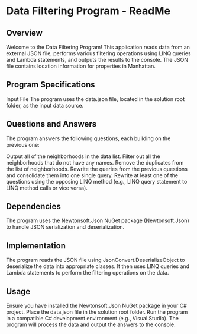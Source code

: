 # Data Filtering Program - ReadMe
## Overview
Welcome to the Data Filtering Program! This application reads data from an external JSON file, performs various filtering operations using LINQ queries and Lambda statements, and outputs the results to the console. The JSON file contains location information for properties in Manhattan.

## Program Specifications
Input File
The program uses the data.json file, located in the solution root folder, as the input data source.

## Questions and Answers
The program answers the following questions, each building on the previous one:

Output all of the neighborhoods in the data list.
Filter out all the neighborhoods that do not have any names.
Remove the duplicates from the list of neighborhoods.
Rewrite the queries from the previous questions and consolidate them into one single query.
Rewrite at least one of the questions using the opposing LINQ method (e.g., LINQ query statement to LINQ method calls or vice versa).
## Dependencies
The program uses the Newtonsoft.Json NuGet package (Newtonsoft.Json) to handle JSON serialization and deserialization.

## Implementation
The program reads the JSON file using JsonConvert.DeserializeObject to deserialize the data into appropriate classes. It then uses LINQ queries and Lambda statements to perform the filtering operations on the data.

## Usage
Ensure you have installed the Newtonsoft.Json NuGet package in your C# project.
Place the data.json file in the solution root folder.
Run the program in a compatible C# development environment (e.g., Visual Studio).
The program will process the data and output the answers to the console.

